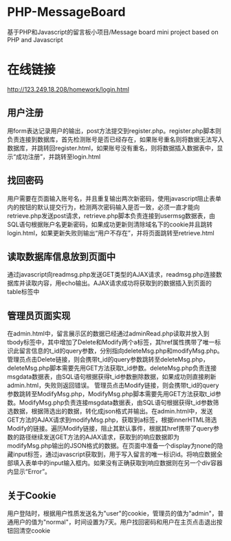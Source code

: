 # PHP-MessageBoard
基于PHP和Javascript的留言板小项目/Message board mini project based on PHP and Javascript

# 在线链接
http://123.249.18.208/homework/login.html

## 用户注册
用form表达记录用户的输出，post方法提交到register.php。register.php脚本则负责连接到数据库，首先检测账号是否已经存在，如果账号重名则将数据无法写入数据库，并跳转回register.html，如果账号没有重名，则将数据插入数据表中，显示“成功注册”，并跳转至login.html


## 找回密码
用户需要在页面输入账号名，并且重复输出两次新密码，使用javascript阻止表单内的按钮的默认提交行为，检测两次密码输入是否一致，必须一直才能向retrieve.php发送post请求，retrieve.php脚本负责连接到usermsg数据表，由SQL语句根据账户名更新密码，如果成功更新则清除域名下的cookie并且跳转login.html，如果更新失败则输出“用户不存在”，并将页面跳转至retrieve.html

## 读取数据库信息放到页面中
通过javascript向readmsg.php发送GET类型的AJAX请求，readmsg.php连接数据库并读取内容，用echo输出。AJAX请求成功将获取到的数据插入到页面的table标签中


## 管理员页面实现
在admin.html中，留言展示区的数据已经通过adminRead.php读取并放入到tbody标签中，其中增加了Delete和Modify两个a标签，其href属性携带了唯一标识此留言信息的t_id的query参数，分别指向deleteMsg.php和modifyMsg.php。
管理员点击Delete链接，则会携带t_id的query参数跳转至deleteMsg.php，deleteMsg.php脚本需要先用GET方法获取t_id参数。deleteMsg.php负责连接msgdata数据表，由SQL语句根据获得t_id参数删除数据，如果成功则直接刷新admin.html，失败则返回错误。
管理员点击Modify链接，则会携带t_id的query参数跳转至ModifyMsg.php，ModifyMsg.php脚本需要先用GET方法获取t_id参数。ModifyMsg.php负责连接msgdata数据表，由SQL语句根据获得t_id参数筛选数据，根据筛选出的数据，转化成json格式并输出。在admin.html中，发送GET方法的AJAX请求到modifyMsg.php，获取到a标签，根据innerHTML筛选Modify的链接。遍历Modify链接，阻止其默认事件，根据其href携带了query参数的路径继续发送GET方法的AJAX请求，获取到的响应数据即为modifyMsg.php输出的JSON格式的数据。在页面中准备一个display为none的隐藏input标签，通过javascript获取到，用于写入留言的唯一标识id。将响应数据全部填入表单中的input输入框内。如果没有正确获取到响应数据则在另一个div容器内显示“Error”。

## 关于Cookie
用户登陆时，根据用户性质发送名为"user"的cookie，管理员的值为"admin"，普通用户的值为"normal"，时间设置为7天。用户找回密码和用户在主页点击退出按钮回清空cookie



